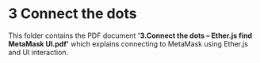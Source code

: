 # 3 Connect the dots  
This folder contains the PDF document **'3.Connect the dots – Ether.js find MetaMask UI.pdf'** which explains connecting to MetaMask using Ether.js and UI interaction.
